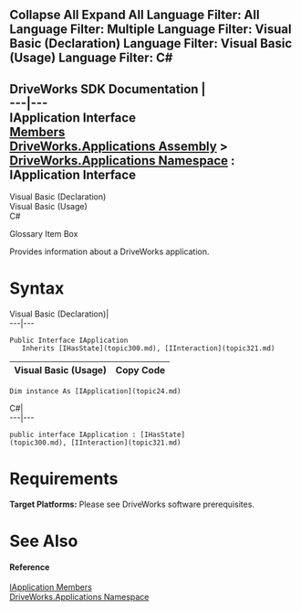 Collapse All Expand All Language Filter: All  Language Filter: Multiple  Language Filter: Visual Basic (Declaration) Language Filter: Visual Basic (Usage) Language Filter: C#  
---  
DriveWorks SDK Documentation  |   
---|---  
IApplication Interface   
[Members](topic25.md)   
[DriveWorks.Applications Assembly](topic13.md) > [DriveWorks.Applications Namespace](topic16.md) : IApplication Interface  
---  
  
Visual Basic (Declaration)    
Visual Basic (Usage)    
C# 

Glossary Item Box

Provides information about a DriveWorks application. 

# Syntax

Visual Basic (Declaration)|   
---|---  
      
    
    Public Interface IApplication 
       Inherits [IHasState](topic300.md), [IInteraction](topic321.md)   
  
Visual Basic (Usage)| Copy Code  
---|---  
      
    
    Dim instance As [IApplication](topic24.md)  
  
C#|   
---|---  
      
    
    public interface IApplication : [IHasState](topic300.md), [IInteraction](topic321.md)    
  
# Requirements

**Target Platforms:** Please see DriveWorks software prerequisites.

# See Also

#### Reference

[IApplication Members](topic25.md)   
[DriveWorks.Applications Namespace](topic16.md)


